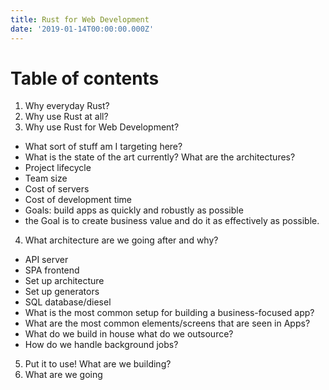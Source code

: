 ```yaml
---
title: Rust for Web Development
date: '2019-01-14T00:00:00.000Z'
---
```


# Table of contents

1. Why everyday Rust?
2. Why use Rust at all?
3. Why use Rust for Web Development?
  - What sort of stuff am I targeting here? 
  - What is the state of the art currently? What are the architectures?
  - Project lifecycle
  - Team size
  - Cost of servers
  - Cost of development time
  - Goals: build apps as quickly and robustly as possible
  - the Goal is to create business value and do it as effectively as possible. 
4. What architecture are we going after and why?
  - API server
  - SPA frontend
  - Set up architecture
  - Set up generators
  - SQL database/diesel
  - What is the most common setup for building a business-focused app?
  - What are the most common elements/screens that are seen in Apps?
  - What do we build in house what do we outsource?
  - How do we handle background jobs? 
5. Put it to use! What are we building?
6. What are we going 
